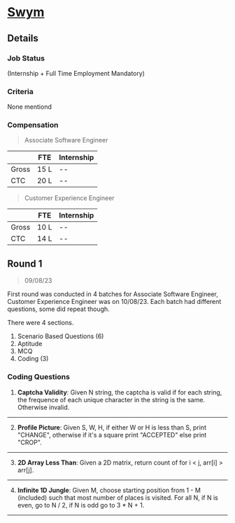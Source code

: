 # [Swym](https://swym.it/)

## Details

### Job Status

(Internship + Full Time Employment Mandatory)

### Criteria

None mentiond

[comment]: # (Any other details go under this. This is a comment)

### Compensation

> Associate Software Engineer

||FTE|Internship|
|--|-----|------|
|Gross|15 L|--|
|CTC|20 L|--|

> Customer Experience Engineer

||FTE|Internship|
|--|-----|------|
|Gross|10 L|--|
|CTC|14 L|--|

[comment]: # (Details about the rounds go under this comment.)

## Round 1

> 09/08/23

[comment]: # (Summary of the sections and experience below this comment.)

First round was conducted in 4 batches for Associate Software Engineer, Customer Experience Engineer was on 10/08/23.
Each batch had different questions, some did repeat though.

There were 4 sections.
1. Scenario Based Questions (6)
2. Aptitude
3. MCQ
4. Coding (3)

### Coding Questions

1. **Captcha Validity**: Given N string, the captcha is valid if for each string, the frequence of each unique character in the string is the same. Otherwise invalid.

[comment]: # (Add any resources or links or code to this question under this comment.)

---

2. **Profile Picture**: Given S, W, H, if either W or H is less than S, print "CHANGE", otherwise if it's a square print "ACCEPTED" else print "CROP".

[comment]: # (Add any resources or links or code to this question under this comment.)

---

3. **2D Array Less Than**: Given a 2D matrix, return count of for i < j, arr[i] > arr[j].

[comment]: # (Add any resources or links or code to this question under this comment.)

---

4. **Infinite 1D Jungle**: Given M, choose starting position from 1 - M (included) such that most number of places is visited. For all N, if N is even, go to N / 2, if N is odd go to 3 * N + 1.

[comment]: # (Add any resources or links or code to this question under this comment.)

---
